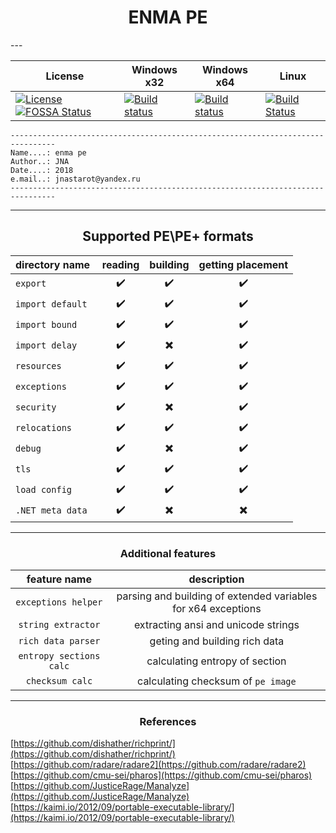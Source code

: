 <h1 align="center">ENMA PE</h1>
---

| License |  Windows x32 | Windows x64 | Linux |
| ------- |  ----------- | ----------- | ----- |
| [![License](https://img.shields.io/badge/license-BSD3-blue.svg)](https://github.com/jnastarot/enma_pe/blob/master/LICENSE)  [![FOSSA Status](https://app.fossa.io/api/projects/git%2Bgithub.com%2Fjnastarot%2Fenma_pe.svg?type=shield)](https://app.fossa.io/projects/git%2Bgithub.com%2Fjnastarot%2Fenma_pe?ref=badge_shield) | [![Build status](https://ci.appveyor.com/api/projects/status/ogdbdwhomqi1yoh1?svg=true)](https://ci.appveyor.com/project/jnastarot/enma-pe) | [![Build status](https://ci.appveyor.com/api/projects/status/b6bq9w9b1b7rjaoy?svg=true)](https://ci.appveyor.com/project/jnastarot/enma-pe-u6wir) | [![Build Status](https://api.travis-ci.org/jnastarot/enma_pe.svg?branch=master)](https://travis-ci.org/jnastarot/enma_pe) |




```
--------------------------------------------------------------------------------
Name....: enma pe
Author..: JNA
Date....: 2018
e.mail..: jnastarot@yandex.ru
--------------------------------------------------------------------------------
```
---
<h2 align="center">Supported PE\PE+ formats</h2>

| directory name | reading | building | getting placement |
| :-------------- | :-------: | :-------: | :-------: |
| `export` | :heavy_check_mark: | :heavy_check_mark: | :heavy_check_mark: |
| `import default ` | :heavy_check_mark: | :heavy_check_mark: | :heavy_check_mark: |
| `import bound ` | :heavy_check_mark: | :heavy_check_mark: | :heavy_check_mark: |
| `import delay` | :heavy_check_mark: | :heavy_multiplication_x: | :heavy_check_mark: |
| `resources` | :heavy_check_mark: | :heavy_check_mark: | :heavy_check_mark: |
| `exceptions` | :heavy_check_mark: | :heavy_check_mark: | :heavy_check_mark: |
| `security` | :heavy_check_mark: | :heavy_multiplication_x: | :heavy_check_mark: |
| `relocations` | :heavy_check_mark: | :heavy_check_mark: | :heavy_check_mark: |
| `debug` | :heavy_check_mark: | :heavy_multiplication_x: | :heavy_check_mark: |
| `tls` | :heavy_check_mark: | :heavy_check_mark: | :heavy_check_mark: |
| `load config` | :heavy_check_mark: | :heavy_check_mark: | :heavy_check_mark: |
| `.NET meta data` | :heavy_check_mark: | :heavy_multiplication_x: | :heavy_multiplication_x: |

---

<h3 align="center">Additional features</h3>

| feature name | description |
| :------: | :-----------: |
| `exceptions helper` | parsing and building of extended variables for x64 exceptions |
| `string extractor` | extracting ansi and unicode strings |
| `rich data parser` | geting and building rich data|
| `entropy sections calc` | calculating entropy of section |
| `checksum calc` | calculating checksum of `pe image` |


---

 <h3 align="center">References</h3>

[https://github.com/dishather/richprint/](https://github.com/dishather/richprint/)<br>
[https://github.com/radare/radare2](https://github.com/radare/radare2)<br>
[https://github.com/cmu-sei/pharos](https://github.com/cmu-sei/pharos)<br>
[https://github.com/JusticeRage/Manalyze](https://github.com/JusticeRage/Manalyze)<br>
[https://kaimi.io/2012/09/portable-executable-library/](https://kaimi.io/2012/09/portable-executable-library/)<br>
